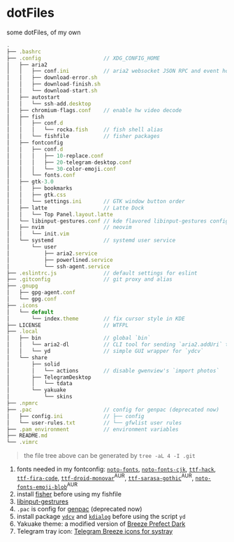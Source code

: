 # dotFiles

some dotFiles, of my own

```js
.
├── .bashrc
├── .config                    // XDG_CONFIG_HOME
│   ├── aria2
│   │   ├── conf.ini           // aria2 websocket JSON RPC and event hooks
│   │   ├── download-error.sh
│   │   ├── download-finish.sh
│   │   └── download-start.sh
│   ├── autostart
│   │   └── ssh-add.desktop
│   ├── chromium-flags.conf    // enable hw video decode
│   ├── fish
│   │   ├── conf.d
│   │   │   └── rocka.fish     // fish shell alias
│   │   └── fishfile           // fisher packages
│   ├── fontconfig
│   │   ├── conf.d
│   │   │   ├── 10-replace.conf
│   │   │   ├── 20-telegram-desktop.conf
│   │   │   └── 30-color-emoji.conf
│   │   └── fonts.conf
│   ├── gtk-3.0
│   │   ├── bookmarks
│   │   ├── gtk.css
│   │   └── settings.ini       // GTK window button order
│   ├── latte                  // Latte Dock
│   │   └── Top Panel.layout.latte
│   └── libinput-gestures.conf // kde flavored libinput-gestures config
│   ├── nvim                   // neovim
│   │   └── init.vim
│   └── systemd                // systemd user service
│       └── user
│           ├── aria2.service
│           ├── powerlined.service
│           └── ssh-agent.service
├── .eslintrc.js               // default settings for eslint
├── .gitconfig                 // git proxy and alias
├── .gnupg
│   ├── gpg-agent.conf
│   └── gpg.conf
├── .icons
│   └── default
│       └── index.theme        // fix cursor style in KDE
├── LICENSE                    // WTFPL
├── .local
│   ├── bin                    // global `bin`
│   │   └── aria2-dl           // CLI tool for sending `aria2.addUri` to JSON RPC
│   │   └── yd                 // simple GUI wrapper for `ydcv`
│   └── share
│       ├── solid
│       │   └── actions        // disable gwenview's `import photos`
│       ├── TelegramDesktop
│       │   └── tdata
│       └── yakuake
│           └── skins
├── .npmrc
├── .pac                       // config for genpac (deprecated now)
│   ├── config.ini             // ├── config
│   └── user-rules.txt         // └── gfwlist user rules
├── .pam_environment           // environment variables
├── README.md
└── .vimrc
```

> the file tree above can be generated by `tree -aL 4 -I .git`

1. fonts needed in my fontconfig: [`noto-fonts`][noto], [`noto-fonts-cjk`][noto-cjk], [`ttf-hack`][hack], [`ttf-fira-code`][fira-code],  [`ttf-droid-monovar`][droid-monovar]<sup>AUR</sup>, [`ttf-sarasa-gothic`][sarasa]<sup>AUR</sup>, [`noto-fonts-emoji-blob`][blobmoji]<sup>AUR</sup>
2. install [fisher][fisher] before using my fishfile
3. [libinput-gestrures][gestrures]
4. `.pac` is config for [genpac][genpac] (deprecated now)
5. install package [`ydcv`][ydcv] and [`kdialog`][kdialog] before using the script `yd`
6. Yakuake theme: a modified version of [Breeze Prefect Dark][yakuake-theme]
7. Telegram tray icon: [Telegram Breeze icons for systray][tg-icon]

[noto]: https://www.archlinux.org/packages/extra/any/noto-fonts/
[noto-cjk]: https://www.archlinux.org/packages/extra/any/noto-fonts-cjk/
[hack]: https://www.archlinux.org/packages/extra/any/ttf-hack/
[fira-code]: https://www.archlinux.org/packages/community/any/ttf-fira-mono/
[droid-monovar]: https://aur.archlinux.org/packages/ttf-droid-monovar/
[sarasa]: https://aur.archlinux.org/packages/ttf-sarasa-gothic/
[blobmoji]: https://aur.archlinux.org/packages/noto-fonts-emoji-blob/
[fisher]: https://github.com/jorgebucaran/fisher
[gestrures]: https://github.com/bulletmark/libinput-gestures
[genpac]: https://github.com/JinnLynn/genpac
[ydcv]: https://www.archlinux.org/packages/community/any/ydcv/
[kdialog]: https://www.archlinux.org/packages/extra/x86_64/kdialog/
[yakuake-theme]: https://store.kde.org/p/1193435/
[tg-icon]: https://store.kde.org/p/1192975
